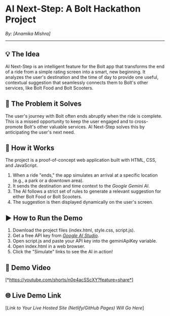 # AI Next-Step: A Bolt Hackathon Project

*By: [Anamika Mishra]*

---

## 💡 The Idea

AI Next-Step is an intelligent feature for the Bolt app that transforms the end of a ride from a simple rating screen into a smart, new beginning. It analyzes the user's destination and the time of day to provide one useful, contextual suggestion that seamlessly connects them to Bolt's other services, like Bolt Food and Bolt Scooters.

## 🎯 The Problem it Solves

The user's journey with Bolt often ends abruptly when the ride is complete. This is a missed opportunity to keep the user engaged and to cross-promote Bolt's other valuable services. AI Next-Step solves this by anticipating the user's next need.

## 🚀 How it Works

The project is a proof-of-concept web application built with HTML, CSS, and JavaScript.

1.  When a ride "ends," the app simulates an arrival at a specific location (e.g., a park or a downtown area).
2.  It sends the destination and time context to the *Google Gemini AI*.
3.  The AI follows a strict set of rules to generate a relevant suggestion for either Bolt Food or Bolt Scooters.
4.  The suggestion is then displayed dynamically on the user's screen.

## ▶ How to Run the Demo

1.  Download the project files (index.html, style.css, script.js).
2.  Get a free API key from *[Google AI Studio](https://aistudio.google.com/app/apikey)*.
3.  Open script.js and paste your API key into the geminiApiKey variable.
4.  Open index.html in a web browser.
5.  Click the "Simulate" links to see the AI in action!

## 🎥 Demo Video
[*https://youtube.com/shorts/n0e4acSScXY?feature=share*]


## 🌐 Live Demo Link

[*Link to Your Live Hosted Site (Netlify/GitHub Pages) Will Go Here*]

